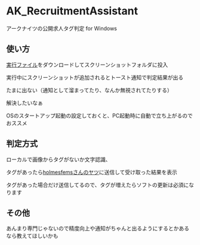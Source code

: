 # AK_RecruitmentAssistant
アークナイツの公開求人タグ判定
for Windows
## 使い方
[実行ファイル](https://drive.google.com/file/d/1L4uzVguiZQq7j3gNwILmrI-Lb4uO-bcU/view?usp=sharing)をダウンロードしてスクリーンショットフォルダに投入

実行中にスクリーンショットが追加されるとトースト通知で判定結果が出る

たまに出ない（通知として溜まってたり、なんか無視されてたりする）

解決したいなぁ


OSのスタートアップ起動の設定しておくと、PC起動時に自動で立ち上がるのでおススメ

## 判定方式
ローカルで画像からタグがないか文字認識、

タグがあったら[holmesfemsさんのヤツ](https://www.youtube.com/watch?v=mIVCMkobHuk)に送信して受け取った結果を表示

タグがあった場合だけ送信してるので、タグが増えたらソフトの更新は必須になります

## その他
あんまり専門じゃないので精度向上や通知がちゃんと出るようにするとかあるなら教えてほしいかも
